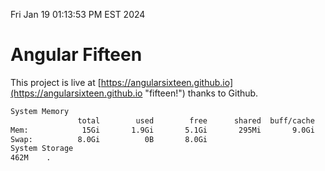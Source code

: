 Fri Jan 19 01:13:53 PM EST 2024

# Angular Fifteen


This project is live at [https://angularsixteen.github.io](https://angularsixteen.github.io "fifteen!") thanks to Github.

```bash
System Memory
               total        used        free      shared  buff/cache   available
Mem:            15Gi       1.9Gi       5.1Gi       295Mi       9.0Gi        13Gi
Swap:          8.0Gi          0B       8.0Gi
System Storage
462M	.
```
```bash
